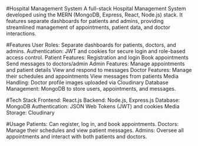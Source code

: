 #Hospital Management System
A full-stack Hospital Management System developed using the MERN (MongoDB, Express, React, Node.js) stack. It features separate dashboards for patients and admins, providing streamlined management of appointments, patient data, and doctor interactions.

#Features
User Roles: Separate dashboards for patients, doctors, and admins.
Authentication: JWT and cookies for secure login and role-based access control.
Patient Features:
Registration and login
Book appointments
Send messages to doctors/admin
Admin Features:
Manage appointments and patient details
View and respond to messages
Doctor Features:
Manage their schedules and appointments
View messages from patients
Media Handling:
Doctor profile images uploaded via Cloudinary
Database Management:
MongoDB to store users, appointments, and messages.

#Tech Stack
Frontend: React.js
Backend: Node.js, Express.js
Database: MongoDB
Authentication: JSON Web Tokens (JWT) and cookies
Media Storage: Cloudinary

#Usage
Patients: Can register, log in, and book appointments.
Doctors: Manage their schedules and view patient messages.
Admins: Oversee all appointments and interact with both patients and doctors.
